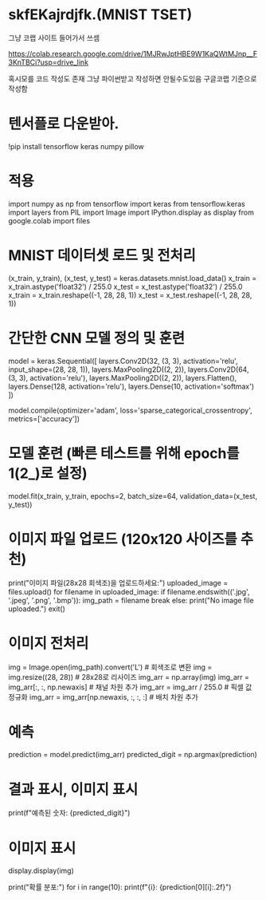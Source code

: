 # skfEKajrdjfk.(MNIST TSET)


그냥 코랩 사이트 들어가서 쓰셈

https://colab.research.google.com/drive/1MJRwJptHBE9W1KaQWtMJnp__F3KnTBCi?usp=drive_link





혹시모를 코드 작성도 존재
그냥 파이썬받고 작성하면 안될수도있음 구글코랩 기준으로 작성함















# 텐서플로 다운받아.
!pip install tensorflow keras numpy pillow

# 적용
import numpy as np
from tensorflow import keras
from tensorflow.keras import layers
from PIL import Image
import IPython.display as display
from google.colab import files

# MNIST 데이터셋 로드 및 전처리
(x_train, y_train), (x_test, y_test) = keras.datasets.mnist.load_data()
x_train = x_train.astype('float32') / 255.0
x_test = x_test.astype('float32') / 255.0
x_train = x_train.reshape((-1, 28, 28, 1))
x_test = x_test.reshape((-1, 28, 28, 1))

# 간단한 CNN 모델 정의 및 훈련
model = keras.Sequential([
    layers.Conv2D(32, (3, 3), activation='relu', input_shape=(28, 28, 1)),
    layers.MaxPooling2D((2, 2)),
    layers.Conv2D(64, (3, 3), activation='relu'),
    layers.MaxPooling2D((2, 2)),
    layers.Flatten(),
    layers.Dense(128, activation='relu'),
    layers.Dense(10, activation='softmax')
])

model.compile(optimizer='adam',
              loss='sparse_categorical_crossentropy',
              metrics=['accuracy'])

# 모델 훈련 (빠른 테스트를 위해 epoch를 1(2_)로 설정)
model.fit(x_train, y_train, epochs=2, batch_size=64, validation_data=(x_test, y_test))

# 이미지 파일 업로드 (120x120 사이즈를 추천)
print("이미지 파일(28x28 회색조)을 업로드하세요:")
uploaded_image = files.upload()
for filename in uploaded_image:
    if filename.endswith(('.jpg', '.jpeg', '.png', '.bmp')):
        img_path = filename
        break
else:
    print("No image file uploaded.")
    exit()

# 이미지 전처리
img = Image.open(img_path).convert('L')  # 회색조로 변환
img = img.resize((28, 28))  # 28x28로 리사이즈
img_arr = np.array(img)
img_arr = img_arr[:, :, np.newaxis]  # 채널 차원 추가
img_arr = img_arr / 255.0  # 픽셀 값 정규화
img_arr = img_arr[np.newaxis, :, :, :]  # 배치 차원 추가

# 예측
prediction = model.predict(img_arr)
predicted_digit = np.argmax(prediction)

# 결과 표시, 이미지 표시
print(f"예측된 숫자: {predicted_digit}")
# 이미지 표시
display.display(img)

print("확률 분포:")
for i in range(10):
    print(f"{i}: {prediction[0][i]:.2f}")
